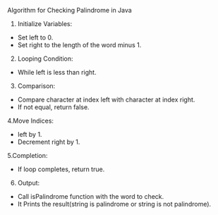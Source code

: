 Algorithm for Checking Palindrome in Java
1. Initialize Variables:

* Set left to 0.
* Set right to the length of the word minus 1.

2. Looping Condition:

* While left is less than right.

 3. Comparison:

* Compare character at index left with character at index right.
* If not equal, return false.

4.Move Indices:

* left by 1.
* Decrement right by 1.

5.Completion:
* If loop completes, return true.

6. Output:
* Call isPalindrome function with the word to check.
* It Prints the result(string is palindrome or string is not palindrome).
